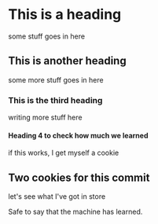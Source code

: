 # This is a heading

some stuff goes in here

## This is another heading

some more stuff goes in here

### This is the third heading

writing more stuff here

#### Heading 4 to check how much we learned

if this works, I get myself a cookie

## Two cookies for this commit

let's see what I've got in store

Safe to say that the machine has learned.

